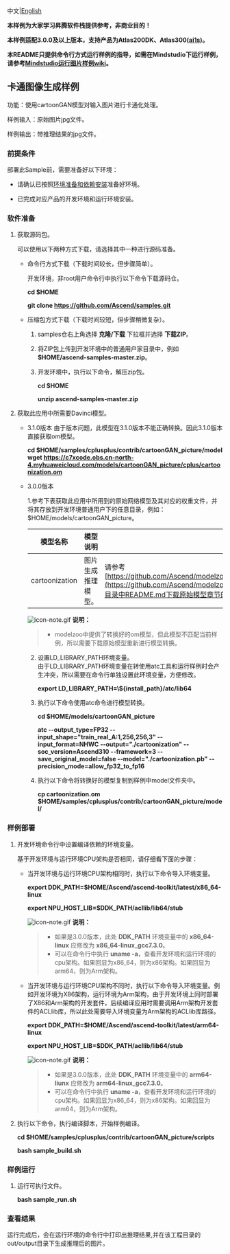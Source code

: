 中文|[English](README.md)

**本样例为大家学习昇腾软件栈提供参考，非商业目的！**

**本样例适配3.0.0及以上版本，支持产品为Atlas200DK、Atlas300([ai1s](https://support.huaweicloud.com/productdesc-ecs/ecs_01_0047.html#ecs_01_0047__section78423209366))。**

**本README只提供命令行方式运行样例的指导，如需在Mindstudio下运行样例，请参考[Mindstudio运行图片样例wiki](https://github.com/Ascend/samples/wikis/Mindstudio%E8%BF%90%E8%A1%8C%E5%9B%BE%E7%89%87%E6%A0%B7%E4%BE%8B?sort_id=3164874)。**

## 卡通图像生成样例

功能：使用cartoonGAN模型对输入图片进行卡通化处理。

样例输入：原始图片jpg文件。

样例输出：带推理结果的jpg文件。

### 前提条件

部署此Sample前，需要准备好以下环境：

- 请确认已按照[环境准备和依赖安装](../../../environment)准备好环境。

- 已完成对应产品的开发环境和运行环境安装。

### 软件准备

1. 获取源码包。

   可以使用以下两种方式下载，请选择其中一种进行源码准备。

    - 命令行方式下载（下载时间较长，但步骤简单）。

      开发环境，非root用户命令行中执行以下命令下载源码仓。

      **cd $HOME**

      **git clone https://github.com/Ascend/samples.git**

    - 压缩包方式下载（下载时间较短，但步骤稍微复杂）。

      1. samples仓右上角选择 **克隆/下载** 下拉框并选择 **下载ZIP**。

      2. 将ZIP包上传到开发环境中的普通用户家目录中，例如 **$HOME/ascend-samples-master.zip**。

      3. 开发环境中，执行以下命令，解压zip包。

         **cd $HOME**

         **unzip ascend-samples-master.zip**

2. 获取此应用中所需要Davinci模型。

   - 3.1.0版本
     由于版本问题，此模型在3.1.0版本不能正确转换。因此3.1.0版本直接获取om模型。

       **cd $HOME/samples/cplusplus/contrib/cartoonGAN_picture/model**    
       **wget https://c7xcode.obs.cn-north-4.myhuaweicloud.com/models/cartoonGAN_picture/cplus/cartoonization.om** 

   - 3.0.0版本    


     1.参考下表获取此应用中所用到的原始网络模型及其对应的权重文件，并将其存放到开发环境普通用户下的任意目录，例如：$HOME/models/cartoonGAN_picture。

     | **模型名称**   | **模型说明**       | **模型下载路径**                                             |
     | -------------- | ------------------ | ------------------------------------------------------------ |
     | cartoonization | 图片生成推理模型。 | 请参考[https://github.com/Ascend/modelzoo/tree/master/contrib/TensorFlow/Research/cv/cartoonization/ATC_cartoonization_tf_AE](https://github.com/Ascend/modelzoo/tree/master/contrib/TensorFlow/Research/cv/cartoonization/ATC_cartoonization_tf_AE)目录中README.md下载原始模型章节的模型文件。 |

     ![](https://images.gitee.com/uploads/images/2020/1106/160652_6146f6a4_5395865.gif "icon-note.gif") **说明：**  

     > - modelzoo中提供了转换好的om模型，但此模型不匹配当前样例，所以需要下载原始模型重新进行模型转换。

     2. 设置LD_LIBRARY_PATH环境变量。   
        由于LD_LIBRARY_PATH环境变量在转使用atc工具和运行样例时会产生冲突，所以需要在命令行单独设置此环境变量，方便修改。  

        **export LD_LIBRARY_PATH=\\${install_path}/atc/lib64**  

     3. 执行以下命令使用atc命令进行模型转换。  

        **cd \$HOME/models/cartoonGAN_picture**   

        **atc --output_type=FP32 --input_shape="train_real_A:1,256,256,3" --input_format=NHWC --output="./cartoonization" --soc_version=Ascend310 --framework=3 --save_original_model=false --model="./cartoonization.pb" --precision_mode=allow_fp32_to_fp16**   

     4. 执行以下命令将转换好的模型复制到样例中model文件夹中。   

        **cp cartoonization.om $HOME/samples/cplusplus/contrib/cartoonGAN_picture/model/**


### 样例部署

1. 开发环境命令行中设置编译依赖的环境变量。

   基于开发环境与运行环境CPU架构是否相同，请仔细看下面的步骤：

   - 当开发环境与运行环境CPU架构相同时，执行以下命令导入环境变量。

     **export DDK_PATH=$HOME/Ascend/ascend-toolkit/latest/x86_64-linux**

     **export NPU_HOST_LIB=$DDK_PATH/acllib/lib64/stub**

     ![](https://images.gitee.com/uploads/images/2020/1106/160652_6146f6a4_5395865.gif "icon-note.gif") **说明：**  

        > - 如果是3.0.0版本，此处 **DDK_PATH** 环境变量中的 **x86_64-linux** 应修改为 **x86_64-linux_gcc7.3.0**。
        > - 可以在命令行中执行 **uname -a**，查看开发环境和运行环境的cpu架构。如果回显为x86_64，则为x86架构。如果回显为arm64，则为Arm架构。

   - 当开发环境与运行环境CPU架构不同时，执行以下命令导入环境变量。例如开发环境为X86架构，运行环境为Arm架构，由于开发环境上同时部署了X86和Arm架构的开发套件，后续编译应用时需要调用Arm架构开发套件的ACLlib库，所以此处需要导入环境变量为Arm架构的ACLlib库路径。

     **export DDK_PATH=$HOME/Ascend/ascend-toolkit/latest/arm64-linux**

     **export NPU_HOST_LIB=$DDK_PATH/acllib/lib64/stub**

     ![](https://images.gitee.com/uploads/images/2020/1106/160652_6146f6a4_5395865.gif "icon-note.gif") **说明：**  

        > - 如果是3.0.0版本，此处 **DDK_PATH** 环境变量中的 **arm64-liunx** 应修改为 **arm64-linux_gcc7.3.0**。
        > - 可以在命令行中执行 **uname -a**，查看开发环境和运行环境的cpu架构。如果回显为x86_64，则为x86架构。如果回显为arm64，则为Arm架构。

2. 执行以下命令，执行编译脚本，开始样例编译。

   **cd $HOME/samples/cplusplus/contrib/cartoonGAN_picture/scripts**

   **bash sample_build.sh**



### 样例运行

1. <a name="step_2"></a>运行可执行文件。

   **bash sample_run.sh**

### 查看结果

运行完成后，会在运行环境的命令行中打印出推理结果,并在该工程目录的out/output目录下生成推理后的图片。